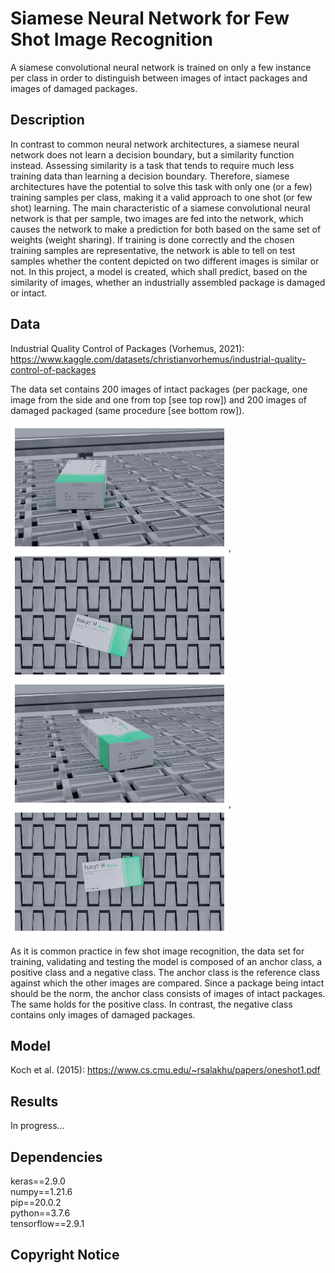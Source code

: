 # Siamese Neural Network for Few Shot Image Recognition
A siamese convolutional neural network is trained on only a few instance per class in order to distinguish between images of intact packages and images of damaged packages.

## Description
In contrast to common neural network architectures, a siamese neural network does not learn a decision boundary, but a similarity function instead. Assessing similarity is a task that tends to require much less training data than learning a decision boundary. Therefore, siamese architectures have the potential to solve this task with only one (or a few) training samples per class, making it a valid approach to one shot (or few shot) learning. The main characteristic of a siamese convolutional neural network is that per sample, two images are fed into the network, which causes the network to make a prediction for both based on the same set of weights (weight sharing). If training is done correctly and the chosen training samples are representative, the network is able to tell on test samples whether the content depicted on two different images is similar or not. In this project, a model is created, which shall predict, based on the similarity of images, whether an industrially assembled package is damaged or intact.

## Data
Industrial Quality Control of Packages (Vorhemus, 2021): https://www.kaggle.com/datasets/christianvorhemus/industrial-quality-control-of-packages

The data set contains 200 images of intact packages (per package, one image from the side and one from top [see top row]) and 200 images of damaged packaged (same procedure [see bottom row]).

![image](images/intact_side_view.png "Intact package (side)"), ![image](images/intact_top_view.png "Intact package (top)")
![image](images/damaged_side_view.png "Damaged package (side)"), ![image](images/damaged_top_view.png "Damaged package (top)")

As it is common practice in few shot image recognition, the data set for training, validating and testing the model is composed of an anchor class, a positive class and a negative class. The anchor class is the reference class against which the other images are compared. Since a package being intact should be the norm, the anchor class consists of images of intact packages. The same holds for the positive class. In contrast, the negative class contains only images of damaged packages.

## Model
Koch et al. (2015): https://www.cs.cmu.edu/~rsalakhu/papers/oneshot1.pdf

## Results
In progress...

## Dependencies
keras==2.9.0<br>
numpy==1.21.6<br>
pip==20.0.2<br>
python==3.7.6<br>
tensorflow==2.9.1

## Copyright Notice
